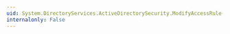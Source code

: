 ```yaml
---
uid: System.DirectoryServices.ActiveDirectorySecurity.ModifyAccessRule(System.Security.AccessControl.AccessControlModification,System.Security.AccessControl.AccessRule,System.Boolean@)
internalonly: False
---
```

